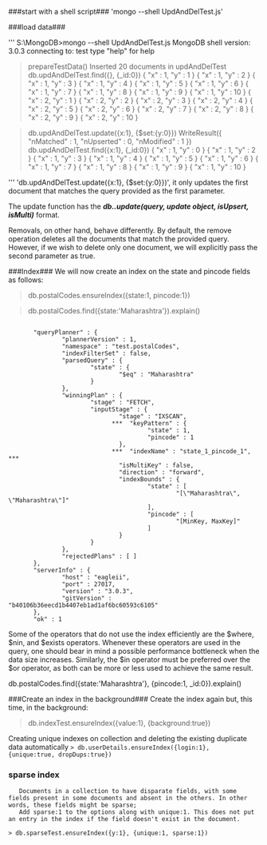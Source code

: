 
###start with a shell script###
'mongo --shell UpdAndDelTest.js'

###load data###

'''
S:\MongoDB>mongo --shell UpdAndDelTest.js
MongoDB shell version: 3.0.3
connecting to: test
type "help" for help
> prepareTestData()
Inserted 20 documents in updAndDelTest
> db.updAndDelTest.find({}, {_id:0})
{ "x" : 1, "y" : 1 }
{ "x" : 1, "y" : 2 }
{ "x" : 1, "y" : 3 }
{ "x" : 1, "y" : 4 }
{ "x" : 1, "y" : 5 }
{ "x" : 1, "y" : 6 }
{ "x" : 1, "y" : 7 }
{ "x" : 1, "y" : 8 }
{ "x" : 1, "y" : 9 }
{ "x" : 1, "y" : 10 }
{ "x" : 2, "y" : 1 }
{ "x" : 2, "y" : 2 }
{ "x" : 2, "y" : 3 }
{ "x" : 2, "y" : 4 }
{ "x" : 2, "y" : 5 }
{ "x" : 2, "y" : 6 }
{ "x" : 2, "y" : 7 }
{ "x" : 2, "y" : 8 }
{ "x" : 2, "y" : 9 }
{ "x" : 2, "y" : 10 }



> db.updAndDelTest.update({x:1}, {$set:{y:0}})
WriteResult({ "nMatched" : 1, "nUpserted" : 0, "nModified" : 1 })
> db.updAndDelTest.find({x:1}, {_id:0})
{ "x" : 1, "y" : 0 }
{ "x" : 1, "y" : 2 }
{ "x" : 1, "y" : 3 }
{ "x" : 1, "y" : 4 }
{ "x" : 1, "y" : 5 }
{ "x" : 1, "y" : 6 }
{ "x" : 1, "y" : 7 }
{ "x" : 1, "y" : 8 }
{ "x" : 1, "y" : 9 }
{ "x" : 1, "y" : 10 }
>
'''
'db.updAndDelTest.update({x:1}, {$set:{y:0}})', it only updates the first document that matches the query provided as the first parameter. 

The update function has the ***db.<collection name>.update(query, update object, isUpsert, isMulti)*** format.

Removals, on other hand, behave differently. By default, the remove operation deletes all the documents that match the provided query. However, if we wish to delete only one document, we will explicitly pass the second parameter as true.

###Index###
We will now create an index on the state and pincode fields as follows:
> db.postalCodes.ensureIndex({state:1, pincode:1})

> db.postalCodes.find({state:'Maharashtra'}).explain()

```

       "queryPlanner" : {
               "plannerVersion" : 1,
               "namespace" : "test.postalCodes",
               "indexFilterSet" : false,
               "parsedQuery" : {
                       "state" : {
                               "$eq" : "Maharashtra"
                       }
               },
               "winningPlan" : {
                       "stage" : "FETCH",
                       "inputStage" : {
                               "stage" : "IXSCAN",
                             ***  "keyPattern" : {
                                       "state" : 1,
                                       "pincode" : 1
                               },
                             ***  "indexName" : "state_1_pincode_1", ***
                               "isMultiKey" : false,
                               "direction" : "forward",
                               "indexBounds" : {
                                       "state" : [
                                               "[\"Maharashtra\", \"Maharashtra\"]"
                                       ],
                                       "pincode" : [
                                               "[MinKey, MaxKey]"
                                       ]
                               }
                       }
               },
               "rejectedPlans" : [ ]
       },
       "serverInfo" : {
               "host" : "eagleii",
               "port" : 27017,
               "version" : "3.0.3",
               "gitVersion" : "b40106b36eecd1b4407eb1ad1af6bc60593c6105"
       },
       "ok" : 1
```


Some of the operators that do not use the index efficiently are the $where, $nin, and $exists operators. 
Whenever these operators are used in the query, one should bear in mind a possible performance bottleneck when the data size increases. 
Similarly, the $in operator must be preferred over the $or operator, as both can be more or less used to achieve the same result.


db.postalCodes.find({state:'Maharashtra'}, {pincode:1, _id:0}).explain()

###Create an index in the background###
Create the index again but, this time, in the background:
> db.indexTest.ensureIndex({value:1}, {background:true})

Creating unique indexes on collection and deleting the existing duplicate data automatically
`> db.userDetails.ensureIndex({login:1}, {unique:true, dropDups:true})`


### sparse index ###
       Documents in a collection to have disparate fields, with some fields present in some documents and absent in the others. In other words, these fields might be sparse;
       Add sparse:1 to the options along with unique:1. This does not put an entry in the index if the field doesn't exist in the document. 
`> db.sparseTest.ensureIndex({y:1}, {unique:1, sparse:1})`
